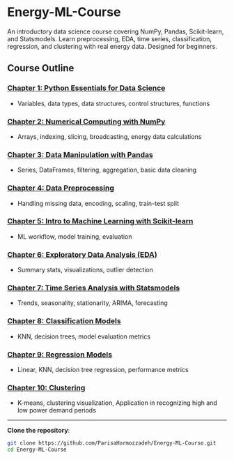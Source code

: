 # Energy-ML-Course
An introductory data science course covering NumPy, Pandas, Scikit-learn, and Statsmodels. Learn preprocessing, EDA, time series, classification, regression, and clustering with real energy data. Designed for beginners.

## Course Outline

### [Chapter 1: Python Essentials for Data Science](https://github.com/ParisaHormozzadeh/Energy-ML-Course/blob/main/1-%20Chapter%201_Python%20Essentials%20for%20Data%20Science.ipynb)
- Variables, data types, data structures, control structures, functions

### [Chapter 2: Numerical Computing with NumPy](https://github.com/ParisaHormozzadeh/Energy-ML-Course/blob/main/2-%20Chapter%202_Numerical%20Computing%20with%20NumPy.ipynb)
- Arrays, indexing, slicing, broadcasting, energy data calculations

### [Chapter 3: Data Manipulation with Pandas](https://github.com/ParisaHormozzadeh/Energy-ML-Course/blob/main/3-%20Chapter%203_Data%20Manipulation%20with%20Pandas.ipynb)
- Series, DataFrames, filtering, aggregation, basic data cleaning

### [Chapter 4: Data Preprocessing](https://github.com/ParisaHormozzadeh/Energy-ML-Course/blob/main/4-%20Chapter%204_Data%20Preprocessing.ipynb)
- Handling missing data, encoding, scaling, train-test split

### [Chapter 5: Intro to Machine Learning with Scikit-learn](https://github.com/ParisaHormozzadeh/Energy-ML-Course/blob/main/5-%20Chapter%205_%20Intro%20to%20Machine%20Learning%20with%20Scikit-learn.ipynb)
- ML workflow, model training, evaluation

### [Chapter 6: Exploratory Data Analysis (EDA)](https://github.com/ParisaHormozzadeh/Energy-ML-Course/blob/main/6-%20Chapter%206_Exploratory%20Data%20Analysis%20(EDA).ipynb)
- Summary stats, visualizations, outlier detection

### [Chapter 7: Time Series Analysis with Statsmodels](https://github.com/ParisaHormozzadeh/Energy-ML-Course/blob/main/7-%20Chapter%207_Time%20Series%20Analysis%20with%20Statsmodels.ipynb)
- Trends, seasonality, stationarity, ARIMA, forecasting

### [Chapter 8: Classification Models](https://github.com/ParisaHormozzadeh/Energy-ML-Course/blob/main/8-%20Chapter%208_Classification%20Models.ipynb)
- KNN, decision trees, model evaluation metrics

### [Chapter 9: Regression Models](https://github.com/ParisaHormozzadeh/Energy-ML-Course/blob/main/9-%20Chapter%209_Regression%20Models.ipynb)
- Linear, KNN, decision tree regression, performance metrics

### [Chapter 10: Clustering](https://github.com/ParisaHormozzadeh/Energy-ML-Course/blob/main/10-%20%20Chapter%2010_Clustering.ipynb)
- K-means, clustering visualization, Application in recognizing high and low power demand periods 

---

**Clone the repository**:
```bash
git clone https://github.com/ParisaHormozzadeh/Energy-ML-Course.git
cd Energy-ML-Course
